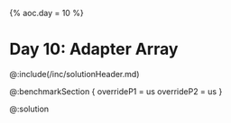 {% aoc.day = 10 %}

# Day 10: Adapter Array

@:include(/inc/solutionHeader.md)

@:benchmarkSection {
    overrideP1 = us
    overrideP2 = us
}

@:solution